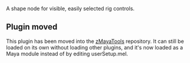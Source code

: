 A shape node for visible, easily selected rig controls.

Plugin moved
------------

This plugin has been moved into the [zMayaTools](https://github.com/zewt/zMayaTools) repository.
It can still be loaded on its own without loading other plugins, and it's now loaded as
a Maya module instead of by editing userSetup.mel.

